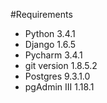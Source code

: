 #Requirements

* Python 3.4.1
* Django 1.6.5
* Pycharm 3.4.1
* git version 1.8.5.2
* Postgres 9.3.1.0
* pgAdmin III 1.18.1





